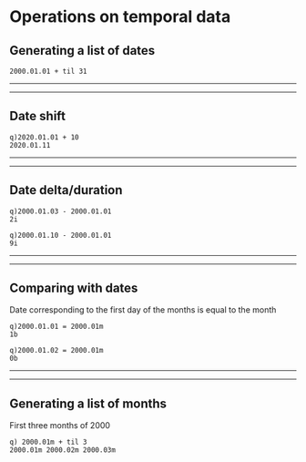 # Operations on temporal data


## Generating a list of dates


~~~~
2000.01.01 + til 31
~~~~

------------------------------------------------------------------------------------------------------
------------------------------------------------------------------------------------------------------


## Date shift


~~~~
q)2020.01.01 + 10
2020.01.11
~~~~

------------------------------------------------------------------------------------------------------
------------------------------------------------------------------------------------------------------


## Date delta/duration

~~~~
q)2000.01.03 - 2000.01.01
2i
~~~~

~~~~
q)2000.01.10 - 2000.01.01
9i
~~~~

------------------------------------------------------------------------------------------------------
------------------------------------------------------------------------------------------------------


## Comparing with dates


Date corresponding to the first day of the months is equal to the month

~~~~
q)2000.01.01 = 2000.01m
1b
~~~~

~~~~
q)2000.01.02 = 2000.01m
0b
~~~~

------------------------------------------------------------------------------------------------------
------------------------------------------------------------------------------------------------------


## Generating a list of months


First three months of 2000

~~~~
q) 2000.01m + til 3
2000.01m 2000.02m 2000.03m
~~~~

